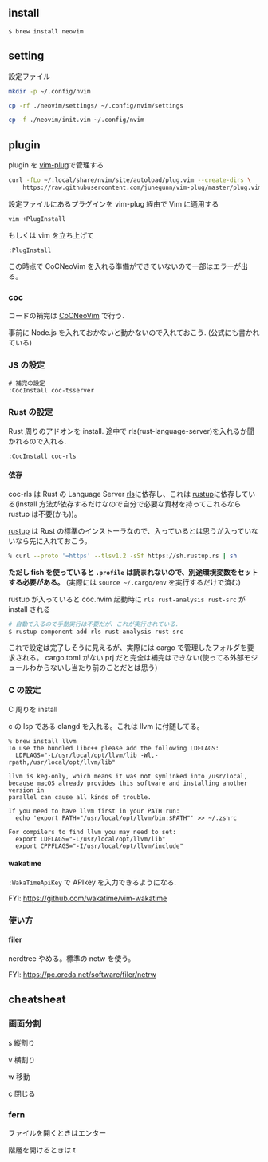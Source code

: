 ## install

```
$ brew install neovim
```

## setting

<!--
この設定は不要になりました

neovim client をいれる（要 python3） <= 今は不要かも？

```zsh
% pip3 install neovim
``` -->

設定ファイル

```zsh
mkdir -p ~/.config/nvim

cp -rf ./neovim/settings/ ~/.config/nvim/settings

cp -f ./neovim/init.vim ~/.config/nvim
```

## plugin

plugin を [vim-plug](https://github.com/junegunn/vim-plug)で管理する

```zsh
curl -fLo ~/.local/share/nvim/site/autoload/plug.vim --create-dirs \
    https://raw.githubusercontent.com/junegunn/vim-plug/master/plug.vim
```

設定ファイルにあるプラグインを vim-plug 経由で Vim に適用する

```zsh
vim +PlugInstall
```

もしくは vim を立ち上げて

```vim
:PlugInstall
```

この時点で CoCNeoVim を入れる準備ができていないので一部はエラーが出る。

### coc

コードの補完は [CoCNeoVim](https://github.com/neoclide/coc.nvim) で行う.

事前に Node.js を入れておかないと動かないので入れておこう. (公式にも書かれている)

### JS の設定

```vim
# 補完の設定
:CocInstall coc-tsserver
```

### Rust の設定

Rust 周りのアドオンを install. 途中で rls(rust-language-server)を入れるか聞かれるので入れる.

```vim
:CocInstall coc-rls
```

#### 依存

coc-rls は Rust の Language Server [rls](https://github.com/rust-lang/rls)に依存し、これは [rustup](https://rustup.rs/)に依存している(install 方法が依存するだけなので自分で必要な資材を持ってこれるなら rustup は不要(かも))。

[rustup](https://rustup.rs/) は Rust の標準のインストーラなので、入っているとは思うが入っていないなら先に入れておこう。

```sh
% curl --proto '=https' --tlsv1.2 -sSf https://sh.rustup.rs | sh
```

**ただし fish を使っていると `.profile` は読まれないので、別途環境変数をセットする必要がある。**
(実際には `source ~/.cargo/env` を実行するだけで済む)

rustup が入っていると coc.nvim 起動時に `rls rust-analysis rust-src` が install される

```sh
# 自動で入るので手動実行は不要だが、これが実行されている.
$ rustup component add rls rust-analysis rust-src
```

これで設定は完了しそうに見えるが、実際には cargo で管理したフォルダを要求される。
cargo.toml がない prj だと完全は補完はできない(使ってる外部モジュールわからないし当たり前のことだとは思う)

### C の設定

C 周りを install

c の lsp である clangd を入れる。これは llvm に付随してる。

```
% brew install llvm
To use the bundled libc++ please add the following LDFLAGS:
  LDFLAGS="-L/usr/local/opt/llvm/lib -Wl,-rpath,/usr/local/opt/llvm/lib"

llvm is keg-only, which means it was not symlinked into /usr/local,
because macOS already provides this software and installing another version in
parallel can cause all kinds of trouble.

If you need to have llvm first in your PATH run:
  echo 'export PATH="/usr/local/opt/llvm/bin:$PATH"' >> ~/.zshrc

For compilers to find llvm you may need to set:
  export LDFLAGS="-L/usr/local/opt/llvm/lib"
  export CPPFLAGS="-I/usr/local/opt/llvm/include"
```

#### wakatime

`:WakaTimeApiKey` で APIkey を入力できるようになる.

FYI: https://github.com/wakatime/vim-wakatime

### 使い方

#### filer

nerdtree やめる。標準の netw を使う。

FYI: https://pc.oreda.net/software/filer/netrw

## cheatsheat

### 画面分割

<c-w>s 縦割り

<c-w>v 横割り

<c-w>w 移動

<c-w>c 閉じる

### fern

ファイルを開くときはエンター

階層を開けるときは t
